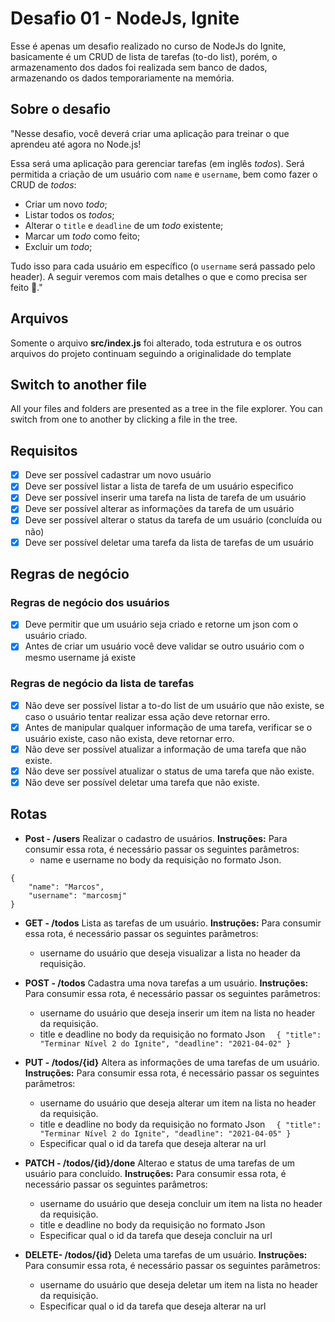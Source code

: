 # Desafio 01 - NodeJs, Ignite

Esse é apenas um desafio realizado no curso de NodeJs do Ignite, basicamente é um CRUD de lista de tarefas (to-do list), porém, o armazenamento dos dados foi realizada sem banco de dados, armazenando os dados temporariamente na memória.

## Sobre o desafio

"Nesse desafio, você deverá criar uma aplicação para treinar o que aprendeu até agora no Node.js!

Essa será uma aplicação para gerenciar tarefas (em inglês _todos_). Será permitida a criação de um usuário com `name` e `username`, bem como fazer o CRUD de _todos_:

-   Criar um novo _todo_;
-   Listar todos os _todos_;
-   Alterar o `title` e `deadline` de um _todo_ existente;
-   Marcar um _todo_ como feito;
-   Excluir um _todo_;

Tudo isso para cada usuário em específico (o `username` será passado pelo header). A seguir veremos com mais detalhes o que e como precisa ser feito 🚀."

## Arquivos

Somente o arquivo **src/index.js** foi alterado, toda estrutura e os outros arquivos do projeto continuam seguindo a originalidade do template


## Switch to another file

All your files and folders are presented as a tree in the file explorer. You can switch from one to another by clicking a file in the tree.

## Requisitos

 - [x] Deve ser possível cadastrar um novo usuário
 - [x] Deve ser possível listar a lista de tarefa de um usuário especifico
 - [x] Deve ser possível inserir uma tarefa na lista de tarefa de um usuário
 - [x] Deve ser possível alterar as informações da tarefa de um usuário
 - [x] Deve ser possível alterar o status da tarefa de um usuário (concluída ou não)
 - [x] Deve ser possível deletar uma tarefa da lista de tarefas de um usuário

## Regras de negócio
### Regras de negócio dos usuários
 - [x] Deve permitir que um usuário seja criado e retorne um json com o usuário criado.
 - [x] Antes de criar um usuário você deve validar se outro usuário com o mesmo username já existe
### Regras de negócio da lista de tarefas
 - [x] Não deve ser possível listar a to-do list de um usuário que não existe, se caso o usuário tentar realizar essa ação deve retornar erro.
 - [x] Antes de manipular qualquer informação de uma tarefa, verificar se o usuário existe, caso não exista, deve retornar erro.
 - [x] Não deve ser possível atualizar a informação de uma tarefa que não existe.
 - [x] Não deve ser possível atualizar o status de uma tarefa que não existe.
 - [x] Não deve ser possível deletar uma tarefa que não existe.

## Rotas
 - **Post - /users**
Realizar o cadastro de usuários.
**Instruções:**
Para consumir essa rota, é necessário passar os seguintes parâmetros:
	- name e username no body da requisição no formato Json.
```
{
	"name": "Marcos",
	"username": "marcosmj"
}
```
 - **GET - /todos**
Lista as tarefas de um usuário.
**Instruções:**
Para consumir essa rota, é necessário passar os seguintes parâmetros:
	- username do usuário que deseja visualizar a lista no header da requisição.
	
- **POST - /todos**
Cadastra uma nova tarefas a um usuário.
**Instruções:**
Para consumir essa rota, é necessário passar os seguintes parâmetros:
	- username do usuário que deseja inserir um item na lista no header da requisição.
	- title e deadline  no body da requisição no formato Json
``	{
	"title": "Terminar Nível 2 do Ignite",
		"deadline": "2021-04-02"
}``

- **PUT - /todos/{id}**
Altera as informações de uma tarefas de um usuário.
**Instruções:**
Para consumir essa rota, é necessário passar os seguintes parâmetros:
	- username do usuário que deseja alterar um item na lista no header da requisição.
	- title e deadline  no body da requisição no formato Json
``	{
	"title": "Terminar Nível 2 do Ignite",
		"deadline": "2021-04-05"
}``
	- Especificar qual o id da tarefa que deseja alterar na url
	
- **PATCH - /todos/{id}/done**
Alterao e status de uma tarefas de um usuário para concluído.
**Instruções:**
Para consumir essa rota, é necessário passar os seguintes parâmetros:
	- username do usuário que deseja concluir um item na lista no header da requisição.
	- title e deadline  no body da requisição no formato Json
	- Especificar qual o id da tarefa que deseja concluir na url
	
- **DELETE- /todos/{id}**
Deleta uma tarefas de um usuário.
**Instruções:**
Para consumir essa rota, é necessário passar os seguintes parâmetros:
	- username do usuário que deseja deletar um item na lista no header da requisição.
	- Especificar qual o id da tarefa que deseja alterar na url
	

 